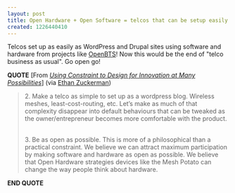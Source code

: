 ```yaml
---
layout: post
title: Open Hardware + Open Software = telcos that can be setup easily like blogs
created: 1226440410
---
```

<p>
Telcos set up as easily as WordPress and Drupal sites using software and hardware from projects like <a href="http://openbts.sourceforge.net/">OpenBTS</a>! Now this would be the end of &quot;telco business as usual&quot;. Go open go!
</p>
<p>
<strong>QUOTE</strong> [From <a href="http://manypossibilities.net/2008/11/using-constraint-to-design-for-innovation/"><cite>Using Constraint to Design for Innovation at Many Possibilities</cite></a>] (via <a href="http://www.ethanzuckerman.com/blog/2008/11/11/links-for-2008-11-11/">Ethan Zuckerman</a>)
</p>
<blockquote>
	<p>
	2. Make a telco as simple to set up as a wordpress blog. Wireless meshes, least-cost-routing, etc. Let’s make as much of that complexity disappear into default behaviours that can be tweaked as the owner/entrepreneur becomes more comfortable with the product.
	</p>
	<p>
	<br />
	3. Be as open as possible. This is more of a philosophical than a practical constraint. We believe we can attract maximum participation by making software and hardware as open as possible. We believe that Open Hardware strategies devices like the Mesh Potato can change the way people think about hardware.
	</p>
</blockquote>
<p>
<strong>END QUOTE</strong>
</p>
